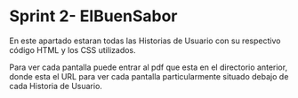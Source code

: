 # Sprint 2- ElBuenSabor

En este apartado estaran todas las Historias de Usuario con su respectivo código HTML y los CSS utilizados.


Para ver cada pantalla puede entrar al pdf que esta en el directorio anterior, donde esta el URL para ver cada pantalla particularmente situado debajo de cada Historia de Usuario.
